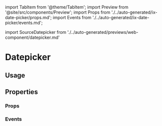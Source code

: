 import TabItem from '@theme/TabItem';
import Preview from '@site/src/components/Preview';
import Props from './../auto-generated/ix-date-picker/props.md';
import Events from './../auto-generated/ix-date-picker/events.md';

import SourceDatepicker from './../auto-generated/previews/web-component/datepicker.md'

# Datepicker

## Usage

<Preview name="datepicker" height="35rem">
  <TabItem value="javascript">
    <SourceDatepicker />
  </TabItem>
</Preview>

## Properties

### Props

<Props />

### Events

<Events />
